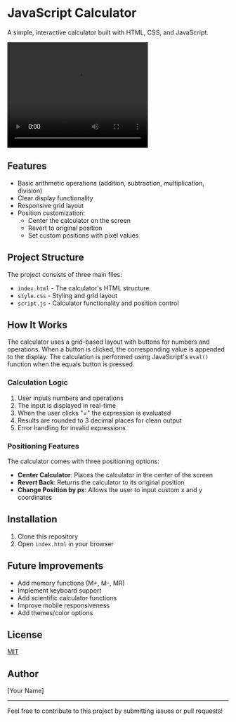 # JavaScript Calculator

A simple, interactive calculator built with HTML, CSS, and JavaScript.

<video src="Demo.mp4" width="320" height="240" autoplay loop></video>

## Features

- Basic arithmetic operations (addition, subtraction, multiplication, division)
- Clear display functionality
- Responsive grid layout
- Position customization:
  - Center the calculator on the screen
  - Revert to original position
  - Set custom positions with pixel values

## Project Structure

The project consists of three main files:

- `index.html` - The calculator's HTML structure
- `style.css` - Styling and grid layout
- `script.js` - Calculator functionality and position control

## How It Works

The calculator uses a grid-based layout with buttons for numbers and operations. When a button is clicked, the corresponding value is appended to the display. The calculation is performed using JavaScript's `eval()` function when the equals button is pressed.

### Calculation Logic

1. User inputs numbers and operations
2. The input is displayed in real-time
3. When the user clicks "=" the expression is evaluated
4. Results are rounded to 3 decimal places for clean output
5. Error handling for invalid expressions

### Positioning Features

The calculator comes with three positioning options:

- **Center Calculator**: Places the calculator in the center of the screen
- **Revert Back**: Returns the calculator to its original position
- **Change Position by px**: Allows the user to input custom x and y coordinates

## Installation

1. Clone this repository
2. Open `index.html` in your browser

## Future Improvements

- Add memory functions (M+, M-, MR)
- Implement keyboard support
- Add scientific calculator functions
- Improve mobile responsiveness
- Add themes/color options

## License

[MIT](LICENSE)

## Author

[Your Name]

---

Feel free to contribute to this project by submitting issues or pull requests!